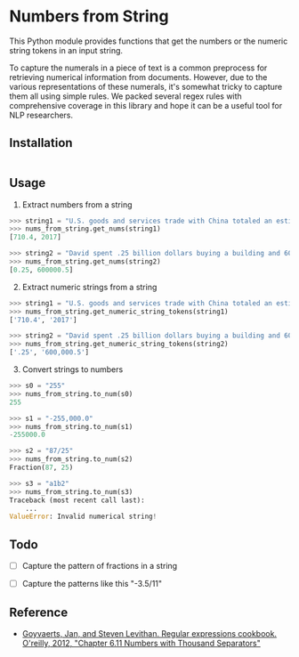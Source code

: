 # Numbers from String


This Python module provides functions that get the numbers or the numeric string tokens in an input string. 

To capture the numerals in a piece of text is a common preprocess for retrieving numerical information from documents. However, due to the various representations of these numerals, it's somewhat tricky to capture them all using simple  rules. We packed several regex rules with comprehensive coverage in this library and hope it can be a useful tool for NLP researchers.


## Installation
```
```

## Usage


1. Extract numbers from a string
```python
>>> string1 = "U.S. goods and services trade with China totaled an estimated $710.4 billion in 2017. "
>>> nums_from_string.get_nums(string1)
[710.4, 2017]

>>> string2 = "David spent .25 billion dollars buying a building and 600,000.5 dollars getting himself a car."
>>> nums_from_string.get_nums(string2)
[0.25, 600000.5]

```

2. Extract numeric strings from a string
```python
>>> string1 = "U.S. goods and services trade with China totaled an estimated $710.4 billion in 2017. "
>>> nums_from_string.get_numeric_string_tokens(string1)
['710.4', '2017']

>>> string2 = "David spent .25 billion dollars buying a building and 600,000.5 dollars getting himself a car."
>>> nums_from_string.get_numeric_string_tokens(string2)
['.25', '600,000.5']

```


3. Convert strings to numbers
```python
>>> s0 = "255"
>>> nums_from_string.to_num(s0)
255

>>> s1 = "-255,000.0"
>>> nums_from_string.to_num(s1)
-255000.0

>>> s2 = "87/25"
>>> nums_from_string.to_num(s2)
Fraction(87, 25)

>>> s3 = "a1b2"
>>> nums_from_string.to_num(s3)
Traceback (most recent call last):
    ...
ValueError: Invalid numerical string!

```



## Todo
- [ ] Capture the pattern of fractions in a string
- [ ] Capture the patterns like this "-3.5/11"



## Reference
+ [Goyvaerts, Jan, and Steven Levithan. Regular expressions cookbook. O'reilly, 2012, "Chapter 6.11 Numbers with Thousand Separators"](https://www.oreilly.com/library/view/regular-expressions-cookbook/9781449327453/ch06s11.html)
